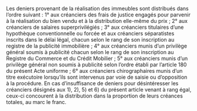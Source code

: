 Les deniers provenant de la réalisation des immeubles sont distribués dans l’ordre
suivant :
1° aux créanciers des frais de justice engagés pour parvenir à la réalisation du bien vendu
et à la distribution elle-même du prix ;
2° aux créanciers de salaires superprivilégiés ; 3° aux créanciers
titulaires d’une hypothèque conventionnelle ou forcée et aux créanciers
séparatistes inscrits dans le délai légal, chacun selon le rang de son
inscription au registre de la publicité immobilière ;
4° aux créanciers munis d’un privilège général soumis à publicité chacun
selon le rang de
son inscription au Registre du Commerce et du Crédit Mobilier ;
5° aux créanciers munis d’un privilège général non soumis à publicité selon
l’ordre établi
par l’article 180 du présent Acte uniforme ;
6° aux créanciers chirographaires munis d’un titre exécutoire lorsqu’ils sont
intervenus
par voie de saisie ou d’opposition à la procédure.
En cas d’insuffisance de deniers pour désintéresser les créanciers désignés aux
1), 2), 5) et 6) du présent article venant à rang égal, ceux-ci concourent à la
distribution dans la proportion de leurs créances totales, au marc le franc.